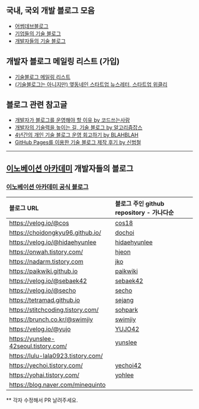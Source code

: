 ## 국내, 국외 개발 블로그 모음

* [어썸데브블로그](https://github.com/sarojaba/awesome-devblog)
* [기업들의 기술 블로그](tech_blogs.md)
* [개발자들의 기술 블로그](personal_blogs.md)

## 개발자 블로그 메일링 리스트 (가입)

* [기술블로그 메일링 리스트](http://kyungyeon.me/subscribe)
* [(기술블로그는 아니지만) 옆동네인 스타트업 뉴스레터, 스타트업 위클리](http://glance.media/subscription/subscribe)

## 블로그 관련 참고글

* [개발자가 블로그를 운영해야 할 이유 by 코드쓰는사람](https://taegon.kim/archives/7107)
* [개발자의 기술력을 높이는 길, 기술 블로그 by 알고리즘잡스](https://brunch.co.kr/@thswlsgh/6)
* [4년간의 개인 기술 블로그 운영 회고하기 by BLAHBLAH](https://www.holaxprogramming.com/2016/11/17/blahblah-writing-as-programmer/)
* [GitHub Pages를 이용한 기술 블로그 제작 후기 by 신범철](https://medium.com/deliverytechkorea/github-pages를-이용한-기술-블로그-제작-후기-77ce4b5e5564)

----------

## [이노베이션 아카데미](https://innovationacademy.kr) 개발자들의 블로그

### [이노베이션 아카데미 공식 블로그](https://42place.wordpress.com/)

| 블로그 URL							| 블로그 주인 github repository - 가나다순        |
| :-----------------------------------	| :---------------------------------------------- |
| https://velog.io/@cos					| [cos18](https://github.com/cos18)               |
| https://choidongkyu96.github.io/		| [dochoi](https://github.com/ChoiDongKyu96)      |
| https://velog.io/@hidaehyunlee		| [hidaehyunlee](https://github.com/hidaehyunlee) |
| https://onwah.tistory.com/			| [hjeon](https://github.com/jho2301)             |
| https://nadarm.tistory.com			| [jko](https://github.com/nadarm)                |
| https://paikwiki.github.io			| [paikwiki](https://github.com/paikwiki)         |
| https://velog.io/@sebaek42			| [sebaek42](https://github.com/sebaek42)         |
| https://velog.io/@secho				| [secho](https://github.com/seongsangCHO)        |
| https://tetramad.github.io      | [sejang](https://github.com/Tetramad)           |
| https://stitchcoding.tistory.com/|[sohpark](https://github.com/pje1740)|
| https://brunch.co.kr/@swimjiy		| [swimjiy](https://github.com/swimjiy)           |
| https://velog.io/@yujo				| [YUJO42](https://github.com/YUJO42)             |
| https://yunslee-42seoul.tistory.com/	| [yunslee](https://github.com/exgs)              |
| https://lulu-lala0923.tistory.com/	|               |
| https://yechoi.tistory.com/			| [yechoi42](https://github.com/yechoi42)		  |
| https://yohai.tistory.com/			| [yohlee](https://github.com/l-yohai)			  |
|https://blog.naver.com/minequinto||

** 각자 수정해서 PR 날려주세요.

